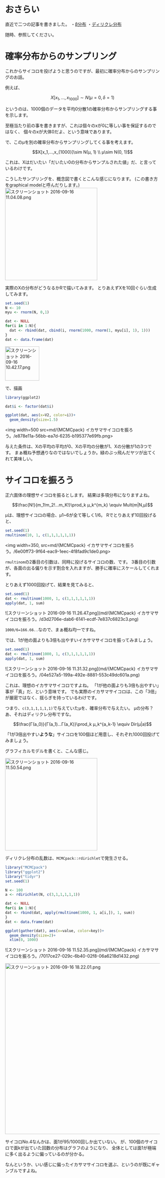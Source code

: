 # おさらい
直近で二つの記事を書きました。
・[β分布](http://qiita.com/kilometer/items/3780f172bd314e934281)
・[ディリクレ分布](http://qiita.com/kilometer/items/6b6c9f451285c809167e#_reference-3eb75c16051be3a9bf06)

随時、参照してください。

# 確率分布からのサンプリング

これからサイコロを投げようと思うのですが、最初に確率分布からのサンプリングのお話。

例えば、

```math
X[x_1,...,x_{1000}]\sim N(μ=0,δ=1)
```
というのは、1000個のデータを平均0分散1の確率分布からサンプリングする事を示します。

至極当たり前の事を書きますが、これは個々のxが0に等しい事を保証するのではなく、
個々のxが大体0だよ、という意味であります。

で、このμを別の確率分布からサンプリングしてくる事を考えます。

```math
X[x_1,...,x_{1000}]\sim N(μ, 1) \\
μ\sim N(0, 1)
```

これは、Xはだいたい「だいたい0の分布からサンプルされた値」だ、と言っているわけです。

こうしたサンプリングを、概念図で書くとこんな感じになります。
(この書き方をgraphical modelと呼んだりします。)
<img width="300" alt="スクリーンショット 2016-09-16 11.04.08.png" src="md/{MCMCpack} イカサマサイコロを振ろう。/5ef2aa42-8788-92c2-6bbf-7f9f9f425639.png">

実際のXの分布がどうなるかRで描いてみます。
とりあえずXを10回ぐらい生成してみます。

```R
set.seed(1)
N <- 10
myu <- rnorm(N, 0,1)

dat <- NULL
for(i in 1:N){
  dat <- rbind(dat, cbind(i, rnorm(1000, rnorm(1, myu[i], 1), 1)))
}
dat <- data.frame(dat)
```
<img width="111" alt="スクリーンショット 2016-09-16 10.42.17.png" src="md/{MCMCpack} イカサマサイコロを振ろう。/a1b7e69b-2fab-5cba-7fdf-8d05e9fcdc8f.png">

で、描画

```R
library(ggplot2)

dat$i <- factor(dat$i)

ggplot(dat, aes(x=V2, color=i))+
  geom_density(size=1.5)
```
<img width=500 src=md/{MCMCpack} イカサマサイコロを振ろう。/e878e11a-56bb-ea7d-6235-b195377e69fb.png>

与えた条件は、Xの平均の平均が0、Xの平均の分散が1、Xの分散が1の3つです。
まぁ概ね予想通りなのではないでしょうか。緑のぶっ飛んだヤツが出てくれて美味しい。

# サイコロを振ろう

正六面体の理想サイコロを振るとします。
結果は多項分布になりますよね。

```math
\frac{N!}{m_1!m_2!...m_K!}\prod_k μ_k^{m_k} \equiv Mult(m|N,μ)
```

μは、理想サイコロの場合、μ1~6が全て等しく1/6。
Rでとりあえず10回投げると、

```r
set.seed(1)
rmultinom(10, 1, c(1,1,1,1,1,1))
```

<img width=350, src=md/{MCMCpack} イカサマサイコロを振ろう。/6e00ff73-9f64-eac9-1eec-4f8fad9c1de0.png>

`rmultinom`の2番目の引数は、同時に投げるサイコロの数、です。
3番目の引数が、各面の出る偏りを示す割合を入れますが、勝手に確率にスケールしてくれます。

とりあえず1000回投げて、結果を見てみると、

```r
set.seed(1)
dat <- rmultinom(1000, 1, c(1,1,1,1,1,1))
apply(dat, 1, sum)
```

![スクリーンショット 2016-09-16 11.26.47.png](md/{MCMCpack} イカサマサイコロを振ろう。/d3d2706e-dab6-6141-ecdf-7e837c6823c3.png)

`1000/6=166.66..`なので、まぁ概ね均一ですね。

では、1が他の面よりも3倍も出やすいイカサマサイコロを振ってみましょう。

```r
set.seed(1)
dat <- rmultinom(1000, 1, c(3,1,1,1,1,1))
apply(dat, 1, sum)
```

![スクリーンショット 2016-09-16 11.31.32.png](md/{MCMCpack} イカサマサイコロを振ろう。/04e527a5-199a-492e-8881-553c49dc601a.png)

これは、理想のイカサマサイコロですよね。
「1が他の面よりも3倍も出やすい」事が「真」だ、という意味です。
でも実際のイカサマサイコロは、この「3倍」が厳密ではなく、揺らぎを持っているわけです。

つまり、`c(3,1,1,1,1,1)`で与えていたμを、確率分布で与えたい。
μの分布？あ、それはディリクレ分布ですな。

```math
\frac{Γ(a_0)}{Γ(a_1)...Γ(a_K)}\prod_k μ_k^{a_k-1} \equiv Dir(μ|a)
```

「1が3倍出やすい**ような**」サイコロを100個ほど用意し、それぞれ1000回投げてみましょう。

グラフィカルモデルを書くと、こんな感じ。

<img width="300" alt="スクリーンショット 2016-09-16 11.50.54.png" src="md/{MCMCpack} イカサマサイコロを振ろう。/81c70474-d7ac-7b7d-0876-bb47b17a0321.png">

ディリクレ分布の乱数は、`MCMCpack::rdirichlet`で発生させる。

```R
library("MCMCpack")
library("ggplot2")
library("tidyr")
set.seed(1)

N <- 100
a <- rdirichlet(N, c(3,1,1,1,1,1))

dat <- NULL
for(i in 1:N){
dat <- rbind(dat, apply(rmultinom(1000, 1, a[i,]), 1, sum))
}
dat <- data.frame(dat)

ggplot(gather(dat), aes(x=value, color=key))+
  geom_density(size=2)+
  xlim(0, 1000)
```

![スクリーンショット 2016-09-16 11.52.35.png](md/{MCMCpack} イカサマサイコロを振ろう。/7017ce27-029c-6b40-02f8-06a6218d1432.png)

<img width="555" alt="スクリーンショット 2016-09-16 18.22.01.png" src="md/{MCMCpack} イカサマサイコロを振ろう。/f04ada53-8b48-da7c-9aa5-bf0842750419.png">


サイコロNo.4なんかは、面1が95/1000回しか出ていない。
が、100個のサイコロで面kが出ていた回数の分布はグラフのようになり、
全体としては面1が極端に多く出るように偏っているのが分かる。

なんというか、いい感じに偏ったイカサマサイコロを選ぶ、というのが既にギャンブルですよね。

